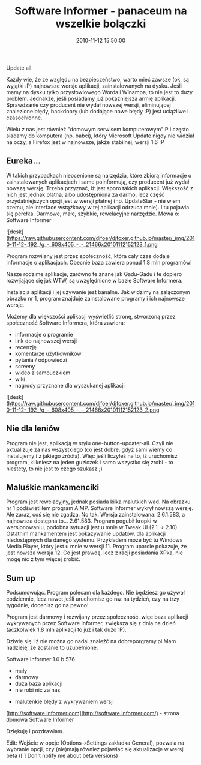 ﻿---
layout:     post
title:      Software Informer - panaceum na wszelkie bolączki
date:       2010-11-12 15:50:00
summary:    Update allKażdy wie, że ze względu na bezpieczeństwo, warto mieć zawsze (ok, są wyjątki :P) najnowsze wersje aplikacji, zainstalowanych na dysku. Jeśli mamy na dysku tylko przysłowiowego  Worda i Winampa, to nie jest to duży problem. Jednakże, jeśli posiadamy już pokaźniejsza armię aplikacji. Sprawd...
categories: windows oprogramowanie porady
---



Update all

Każdy wie, że ze względu na bezpieczeństwo, warto mieć zawsze (ok, są wyjątki :P) najnowsze wersje aplikacji, zainstalowanych na dysku. Jeśli mamy na dysku tylko przysłowiowego  Worda i Winampa, to nie jest to duży problem. Jednakże, jeśli posiadamy już pokaźniejsza armię aplikacji. Sprawdzanie czy producent nie wydał nowszej wersji, eliminującej znalezione błędy, backdoory (lub dodające nowe błędy :P) jest uciążliwe i czasochłonne. 

Wielu z nas jest również &quot;domowym serwisem komputerowym&quot;:P i często siadamy do komputera (np. babci), który Microsoft Update nigdy nie widział na oczy, a Firefox jest w najnowsze, jakże stabilnej, wersji 1.6 :P




## Eureka...



W takich przypadkach nieocenione są narzędzia, które zbiorą informacje o zainstalowanych aplikacjach i same poinformują, czy producent już wydał nowszą wersję.
Trzeba przyznać, iż jest sporo takich aplikacji. Większość z nich jest jednak płatna, albo udostępniona za darmo, lecz część przydatniejszych opcji jest w wersji płatnej (np. UpdateStar - nie wiem czemu, ale interface wstążkowy w tej aplikacji odrzuca mnie).
I tu pojawia się perełka. Darmowe, małe, szybkie, rewelacyjne narzędzie. 
Mowa o: Software Informer



![desk](https://raw.githubusercontent.com/djfoer/djfoxer.github.io/master/_img/2010-11-12-_192_/g_-_608x405_-_-_21466x20101112152123_1.png

 

Program rozwijany jest przez społeczność, która cały czas dodaje informacje o aplikacjach. Obecnie baza zawiera ponad 1.8 mln programów!

Nasze rodzime aplikacje, zarówno te znane jak Gadu-Gadu i te dopiero rozwijające się jak WTW, są uwzględnione w bazie Software Informera.

Instalacja aplikacji i jej używanie jest banalne. 
Jak widzimy na załączonym obrazku nr 1, program znajduje zainstalowane programy i ich najnowsze wersje. 

Możemy dla większości aplikacji wyświetlić stronę, stworzoną przez społeczność Software Informera, która zawiera:
- informacje o programie
- link do najnowszej wersji
- recenzję 
- komentarze użytkowników
- pytania / odpowiedzi
- screeny
- wideo z samouczkiem
- wiki
- nagrody przyznane dla wyszukanej aplikacji



![desk](https://raw.githubusercontent.com/djfoer/djfoxer.github.io/master/_img/2010-11-12-_192_/g_-_608x405_-_-_21466x20101112152123_2.png

 




## Nie dla leniów



Program nie jest, aplikacją w stylu one-button-updater-all. Czyli nie aktualizuje za nas wszystkiego (co jest dobre, gdyż sami wiemy co instalujemy i z jakiego źródła). Więc jeśli liczyłeś na to, iż uruchomisz program, klikniesz na jeden guziczek i samo wszystko się zrobi - to niestety, to nie jest to czego szukasz ;)




## Maluśkie mankamenciki



Program jest rewelacyjny, jednak posiada kilka malutkich wad. Na obrazku nr 1 podświetliłem program AIMP. Software Informer wykrył nowszą wersję. Ale zaraz, coś się nie zgadza. No tak. Wersja zainstalowana: 2.6.1.583, a najnowsza dostępna to... 2.61.583. Program pogubił kropki w wersjonowaniu, podobna sytuacji jest u mnie w Tweak UI (2.1 -&gt; 2.10). 
Ostatnim mankamentem jest pokazywanie updatów, dla aplikacji niedostępnych dla danego systemu. Przykładem może być tu Windows Media Player, który jest u mnie w wersji 11. Program uparcie pokazuje, że jest nowsza wersja 12. Co jest prawdą, lecz z racji posiadania XPka, nie mogę nic z tym więcej zrobić.




## Sum up



Podsumowując. Program polecam dla każdego. Nie będziesz go używał codziennie, lecz nawet jeśli uruchomisz go raz na tydzień, czy na trzy tygodnie, docenisz go na pewno!

Program jest darmowy i rozwijany przez społeczność, więc baza aplikacji wykrywanych przez Software Informer, zwiększa się z dnia na dzień (aczkolwiek 1.8 mln aplikacji to już i tak dużo :P).

Dziwię się, iż nie można go nadal znaleźć na dobreporgramy.pl Mam nadzieję, że zostanie to uzupełnione.


Software Informer 1.0 b 576
+ mały
+ darmowy
+ duża baza aplikacji
+ nie robi nic za nas
-  maluteńkie błędy z wykrywaniem wersji 

[http://software.informer.com](http://software.informer.com/) - strona domowa Software Informer

Dziękuję i pozdrawiam.  

Edit:
Wejście w opcje (Options-&gt;Settings zakładka General), pozwala na wybranie opcji, czy (nie)mają również pojawiać się aktualizacje w wersji beta ([ ] Don&#39;t notify me about beta versions)

